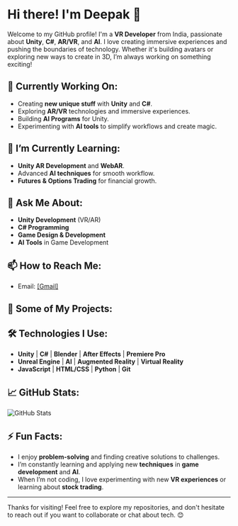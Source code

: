 # Hi there! I'm Deepak 👋

Welcome to my GitHub profile! I'm a **VR Developer** from India, passionate about **Unity**, **C#**, **AR/VR**, and **AI**. I love creating immersive experiences and pushing the boundaries of technology. Whether it's building avatars or exploring new ways to create in 3D, I’m always working on something exciting!

## 🔭 Currently Working On:
- Creating **new unique stuff** with **Unity** and **C#**.
- Exploring **AR/VR** technologies and immersive experiences.
- Building **AI Programs** for Unity.
- Experimenting with **AI tools** to simplify workflows and create magic.

## 🌱 I’m Currently Learning:
- **Unity AR Development** and **WebAR**.
- Advanced **AI techniques** for smooth workflow.
- **Futures & Options Trading** for financial growth.

## 💬 Ask Me About:
- **Unity Development** (VR/AR)
- **C# Programming**
- **Game Design & Development**
- **AI Tools** in Game Development

## 📫 How to Reach Me:
- Email: [[Gmail]](cordtvz@gmail.com)

## 🚀 Some of My Projects:


## 🛠️ Technologies I Use:
- **Unity** | **C#** | **Blender** | **After Effects** | **Premiere Pro**
- **Unreal Engine** | **AI** | **Augmented Reality** | **Virtual Reality**
- **JavaScript** | **HTML/CSS** | **Python** | **Git**

## 📈 GitHub Stats:
![GitHub Stats](https://github-readme-stats.vercel.app/api?username=yourusername&show_icons=true&hide_title=true&count_private=true&hide=prs&theme=radical)

## ⚡ Fun Facts:
- I enjoy **problem-solving** and finding creative solutions to challenges.
- I’m constantly learning and applying new **techniques** in **game development** and **AI**.
- When I’m not coding, I love experimenting with new **VR experiences** or learning about **stock trading**.

---

Thanks for visiting! Feel free to explore my repositories, and don't hesitate to reach out if you want to collaborate or chat about tech. 😊
